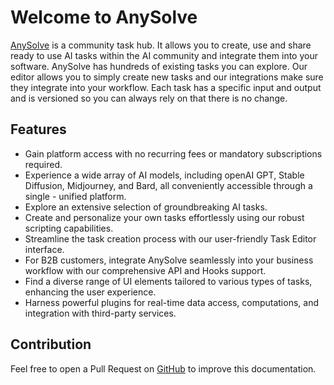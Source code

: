 # Welcome to AnySolve

[AnySolve](https://www.anysolve.ai) is a community task hub. It allows you to create, use and share ready to use AI tasks within the AI community and integrate them into your software. AnySolve has hundreds of existing tasks you can explore. Our editor allows you to simply create new tasks and our integrations make sure they integrate into your workflow. Each task has a specific input and output and is versioned so you can always rely on that there is no change.

## Features

- Gain platform access with no recurring fees or mandatory subscriptions required.
- Experience a wide array of AI models, including openAI GPT, Stable Diffusion, Midjourney, and Bard, all conveniently accessible through a single - unified platform.
- Explore an extensive selection of groundbreaking AI tasks.
- Create and personalize your own tasks effortlessly using our robust scripting capabilities.
- Streamline the task creation process with our user-friendly Task Editor interface.
- For B2B customers, integrate AnySolve seamlessly into your business workflow with our comprehensive API and Hooks support.
- Find a diverse range of UI elements tailored to various types of tasks, enhancing the user experience.
- Harness powerful plugins for real-time data access, computations, and integration with third-party services.

## Contribution

Feel free to open a Pull Request on [GitHub](https://github.com/BlackriverOrg/anysolve-docs) to improve this documentation.
